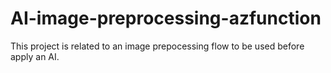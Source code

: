 # AI-image-preprocessing-azfunction
This project is related to an image prepocessing flow to be used before apply an AI.

